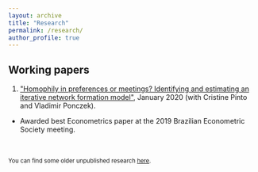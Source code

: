 ```yaml
---
layout: archive
title: "Research"
permalink: /research/
author_profile: true
---
```


Working papers
-----

1. ["Homophily in preferences or meetings? Identifying and estimating an iterative network formation model"](/files/working_papers/Network_Formation_Paper_vJan2020.pdf), January 2020 (with Cristine Pinto and Vladimir Ponczek). 
* Awarded best Econometrics paper at the 2019 Brazilian Econometric Society meeting.

<br/>
<br/>
<sub>You can find some older unpublished research <a href="/old">here</a>.</sub>
